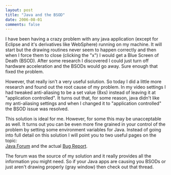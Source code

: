 ```yaml
---
layout: post
title: "Java and the BSOD"
date: 2006-08-01
comments: false
---
```

I have been having a crazy problem with any java application (except for
Eclipse and it's derivatives like WebSphere) running on my machine. It will
start but the drawing routines never seem to happen correctly and then when I
force them to close (clicking the "x") I would get a Blue Screen of Death
(BSOD). After some research I discovered I could just turn off hardware
acceleration and the BSODs would go away. Sure enough that fixed the problem.  
  
However, that really isn't a very useful solution. So today I did a little
more research and found out the root cause of my problem. In my video settings
I had tweaked anti-aliasing to be a set value (8xs) instead of leaving it at
"application controlled". It turns out that, for some reason, java didn't like
my anti-aliasing settings and when I changed it to "application controlled"
the BSOD issue was resolved.  
  
This solution is ideal for me. However, for some this may be unacceptable as
well. It turns out you can be even more fine grained in your control of the
problem by setting some environment variables for Java. Instead of going into
full detail on this solution I will point you to two useful pages on the
topic:  
[Java Forum](http://forum.java.sun.com/thread.jspa?threadID=661574) and the
actual [Bug
Report](http://bugs.sun.com/bugdatabase/view_bug.do;:YfiG?bug_id=6267861).  
  
The forum was the source of my solution and it really provides all the
information you might need. So if your Java apps are causing you BSODs or just
aren't drawing properly (gray window) then check out that thread.

